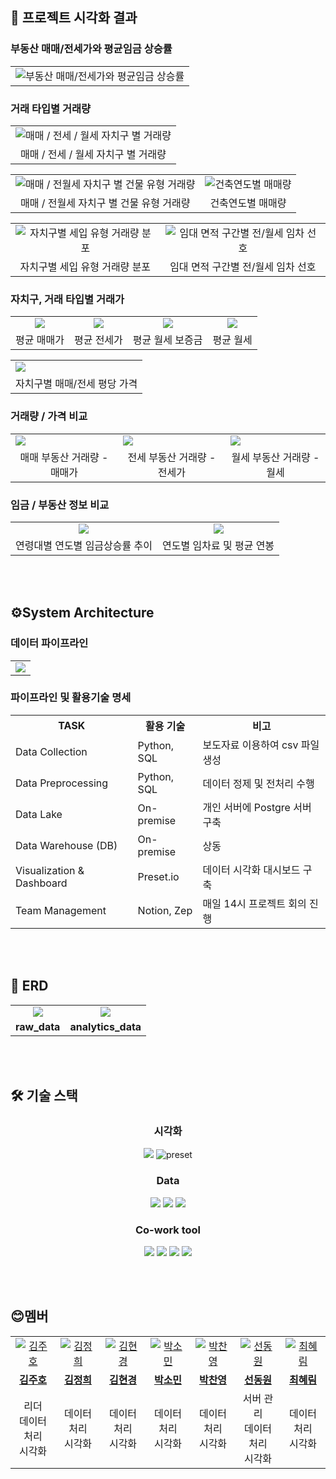 ## 📍 프로젝트 시각화 결과
### 부동산 매매/전세가와 평균임금 상승률
<table>
  <tr>
    <td align="center">
      <img src="https://github.com/yygs321/more-wages-for-homes/blob/main/pics/visualization_screenshots/image%20(2).png" alt="부동산 매매/전세가와 평균임금 상승률">
    </td>
  </tr>
</table>

### 거래 타입별 거래량
<table>
  <tr>
    <td align="center">
      <img src="https://github.com/yygs321/more-wages-for-homes/blob/main/pics/visualization_screenshots/image%20(4).png" alt="매매 / 전세 / 월세 자치구 별 거래량">
    </td>
  </tr>
  <tr>
    <td align="center">
      <span>매매 / 전세 / 월세 자치구 별 거래량</span>
    </td>
  </tr>
</table>

<table>
  <tr>
    <td align="center">
      <img src="https://github.com/yygs321/more-wages-for-homes/blob/main/pics/visualization_screenshots/image%20(5).png" alt="매매 / 전월세 자치구 별 건물 유형 거래량">
    </td>
    <td align="center">
      <img src="https://github.com/yygs321/more-wages-for-homes/blob/main/pics/visualization_screenshots/image%20(6).png" alt="건축연도별 매매량">
    </td>
  </tr>
  <tr>
    <td align="center">
      <span>매매 / 전월세 자치구 별 건물 유형 거래량</span>
    </td>
    <td align="center">
      <span>건축연도별 매매량</span>
    </td>
  </tr>
</table>
<table>
  <tr>
    <td align="center">
      <img src="https://github.com/yygs321/more-wages-for-homes/blob/main/pics/visualization_screenshots/image%20(7).png" alt="자치구별 세입 유형 거래량 분포">
    </td>
    <td align="center">
      <img src="https://github.com/yygs321/more-wages-for-homes/blob/main/pics/visualization_screenshots/image%20(8).png" alt="임대 면적 구간별 전/월세 임차 선호">
    </td>
  </tr>
  <tr>
    <td align="center">
      <span>자치구별 세입 유형 거래량 분포</span>
    </td>
    <td align="center">
      <span>임대 면적 구간별 전/월세 임차 선호</span>
    </td>
  </tr>
</table>


### 자치구, 거래 타입별 거래가

<table>
  <tr>
    <td align="center">
      <img src="https://github.com/yygs321/more-wages-for-homes/blob/main/pics/visualization_screenshots/image%20(9).png"/>
    </td>
    <td align="center">
      <img src="https://github.com/yygs321/more-wages-for-homes/blob/main/pics/visualization_screenshots/image%20(10).png" />
    </td>
    <td align="center">
      <img src="https://github.com/yygs321/more-wages-for-homes/blob/main/pics/visualization_screenshots/image%20(11).png" />
    </td>
    <td align="center">
      <img src="https://github.com/yygs321/more-wages-for-homes/blob/main/pics/visualization_screenshots/image%20(12).png" />
    </td>
  </tr>
  <tr>
    <td align="center">
      <span>평균 매매가</span>
    </td>
    <td align="center">
      <span>평균 전세가</span>
    </td>
    <td align="center">
      <span>평균 월세 보증금</span>
    </td>
    <td align="center">
      <span>평균 월세</span>
    </td>
  </tr>
</table>
<table>
<tr>
  <td>
    <img src="https://github.com/yygs321/more-wages-for-homes/blob/main/pics/visualization_screenshots/image%20(13).png" />
  </td>
</tr>
<tr>
    <td align="center">
      <span>자치구별 매매/전세 평당 가격</span>
    </td>
</tr>
</table>

### 거래량 / 가격 비교
<table>
  <tr>
    <td>
      <img src="https://github.com/yygs321/more-wages-for-homes/blob/main/pics/visualization_screenshots/image%20(14).png" />
    </td>
      <td>
      <img src="https://github.com/yygs321/more-wages-for-homes/blob/main/pics/visualization_screenshots/image%20(15).png" />
    </td>
      <td>
      <img src="https://github.com/yygs321/more-wages-for-homes/blob/main/pics/visualization_screenshots/image%20(16).png" />
    </td>
  </tr>
  <tr>
    <td align="center">
      <span>매매 부동산 거래량 - 매매가</span>
    </td>
    <td align="center">
      <span>전세 부동산 거래량 - 전세가</span>
    </td>
    <td align="center">
      <span>월세 부동산 거래량 - 월세</span>
    </td>
  </tr>
</table>

### 임금 / 부동산 정보 비교

<table>
  <tr>
    <td align="center">
      <img src="https://github.com/yygs321/more-wages-for-homes/blob/main/pics/visualization_screenshots/image%20(17).png" />
    </td>
    <td align="center">
      <img src="https://github.com/yygs321/more-wages-for-homes/blob/main/pics/visualization_screenshots/image%20(18).png" />
    </td>
  </tr>
  <tr>
    <td align="center">
      <span>연령대별 연도별 임금상승률 추이</span>
    </td>
    <td align="center">
      <span>연도별 임차료 및 평균 연봉</span>
    </td>
  </tr>
</table>

</br>
</br>

## ⚙System Architecture

### 데이터 파이프라인

<table>
  <td align="center">
    <img src="https://github.com/yygs321/more-wages-for-homes/blob/main/pics/system_architecture.png">
  </td>
</table>

### 파이프라인 및 활용기술 명세
<table>
  <tr>
    <th>TASK</th>
    <th>활용 기술</th>
    <th>비고</th>
  </tr>
  <tr>
    <td>Data Collection</td>
    <td>Python, SQL</td>
    <td>보도자료 이용하여 csv 파일 생성</td>
  </tr>
  <tr>
    <td>Data Preprocessing</td>
    <td>Python, SQL</td>
    <td>데이터 정제 및 전처리 수행</td>
  </tr>
  <tr>
    <td>Data Lake</td>
    <td>On-premise</td>
    <td>개인 서버에 Postgre 서버 구축</td>
  </tr>
  <tr>
    <td>Data Warehouse (DB)</td>
    <td>On-premise</td>
    <td>상동</td>
  </tr>
  <tr>
    <td>Visualization & Dashboard</td>
    <td>Preset.io</td>
    <td>데이터 시각화 대시보드 구축</td>
  </tr>
  <tr>
    <td>Team Management</td>
    <td>Notion, Zep</td>
    <td>매일 14시 프로젝트 회의 진행</td>
  </tr>
</table>

</br>
</br>

## 💾 ERD
<table>
  <tr>
    <td align="center">
        <img src="https://github.com/yygs321/more-wages-for-homes/blob/main/pics/raw_data_erd.png">
    </td>
    <td align="center">
        <img src="https://github.com/yygs321/more-wages-for-homes/blob/main/pics/analytics_erd.png">
    </td>
  </tr>
  <tr>
    <td align="center">
      <b>raw_data</b>
    </td>
    <td align="center">
      <b>analytics_data</b>
    </td>
  </tr>
</table>

</br>
</br>

##  🛠 기술 스택

<h3 align="center">시각화</h3>
<p align="center">
    <img src="https://img.shields.io/badge/apachesuperset-20A6C9?&logo=apachesuperset&logoColor=white">
    <img src="https://img.shields.io/badge/preset-00B992?logoColor=white" alt="preset" />
</p>
<h3 align="center">Data</h3>
<p align="center">
    <img src="https://img.shields.io/badge/postgresql-4169E1?&logo=postgresql&logoColor=white">
    <img src="https://img.shields.io/badge/Python-3776AB?&logo=python&logoColor=white">
    <img src="https://img.shields.io/badge/pandas-150458?&logo=pandas&logoColor=white">
</p>
<h3 align="center">Co-work tool</h3>
<p align="center">
    <img src="https://img.shields.io/badge/ubuntu-E95420?&logo=ubuntu&logoColor=white">
    <img src="https://img.shields.io/badge/github-181717?&logo=github&logoColor=white">
    <img src="https://img.shields.io/badge/Notion-232F3E?&logo=Notion&logoColor=white">
    <img src="https://img.shields.io/badge/slack-E4637C?&logo=slack&logoColor=white">
</p>

</br>
</br>

## 😊멤버

<table>
  <tr>
    <td align="center">
      <a href="https://github.com/hosic2">
        <img src="https://github.com/hosic2.png" alt="김주호" />
      </a>
    </td>
     <td align="center">
      <a href="https://github.com/kimhee02">
        <img src="https://github.com/kimhee02.png" alt="김정희" />
      </a>
    </td>
    <td align="center">
      <a href="https://github.com/DEHailey">
        <img src="https://github.com/DEHailey.png" alt="김현경" />
      </a>
    </td>
    <td align="center">
      <a href="https://github.com/yygs321">
        <img src="https://github.com/yygs321.png" alt="박소민" />
      </a>
    </td>
    <td align="center">
      <a href="https://github.com/Park-Chanyeong">
        <img src="https://github.com/Park-Chanyeong.png" alt="박찬영" />
      </a>
    </td>
    <td align="center">
      <a href="https://github.com/boolYikes">
        <img src="https://github.com/boolYikes.png" alt="선동원" />
      </a>
    </td>
    <td align="center">
      <a href="https://github.com/HaelimC">
        <img src="https://github.com/HaelimC.png" alt="최혜림" />
      </a>
    </td>
  </tr>
  <tr>
    <td align="center">
      <a href="https://github.com/hosic2">
        <b>김주호</b>
      </a>
    </td>
     <td align="center">
      <a href="https://github.com/kimhee02">
        <b>김정희</b>
      </a>
    </td>
    <td align="center">
      <a href="https://github.com/DEHailey">
        <b>김현경</b>
      </a>
    </td>
    <td align="center">
      <a href="https://github.com/yygs321">
        <b>박소민</b>
      </a>
    </td>
    <td align="center">
      <a href="https://github.com/Park-Chanyeong">
        <b>박찬영</b>
      </a>
    </td>
    <td align="center">
      <a href="https://github.com/boolYikes">
        <b>선동원</b>
      </a>
    </td>
    <td align="center">
      <a href="https://github.com/HaelimC">
        <b>최혜림</b>
      </a>
    </td>
  </tr>
  <tr>
    <td align="center">
      <span>리더<br>데이터 처리<br>시각화</span>
    </td>
    <td align="center">
      <span>데이터 처리<br>시각화</span>
    </td>
    <td align="center">
      <span>데이터 처리<br>시각화</span>
    </td>
    <td align="center">
      <span>데이터 처리<br>시각화</span>
    </td>
    <td align="center">
      <span>데이터 처리<br>시각화</span>
    </td>
    <td align="center">
      <span>서버 관리<br>데이터 처리<br>시각화</span>
    </td>
    <td align="center">
      <span>데이터 처리<br>시각화</span>
    </td>
  </tr>
</table>

